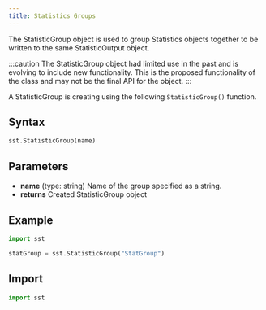```yaml
---
title: Statistics Groups
---
```


<!---
SAND2022-6843 O
Source: sst-documentation/manuals/python
--->

The StatisticGroup object is used to group Statistics objects together to be written to the same StatisticOutput object.

:::caution
The StatisticGroup object had limited use in the past and is evolving to include new functionality. This is the proposed functionality of the class and may not be the final API for the object. 
:::

A StatisticGroup is creating using the following `StatisticGroup()` function.


## Syntax
```python
sst.StatisticGroup(name)
```

## Parameters
* **name** (type: string) Name of the group specified as a string.
* **returns** Created StatisticGroup object 


## Example

```python
import sst

statGroup = sst.StatisticGroup("StatGroup")
```

## Import
```python
import sst
```
